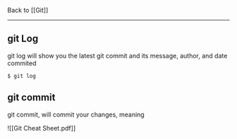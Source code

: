Back to [[Git]]
***
## git Log
git log will show you the latest git commit and its message, author, and date commited
```
$ git log
```

## git commit
git commit, will commit your changes, meaning

![[Git Cheat Sheet.pdf]]